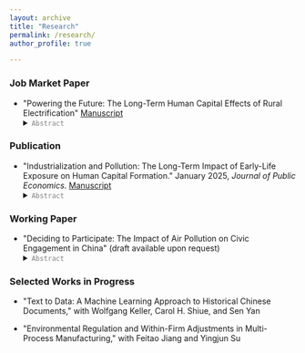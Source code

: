 ```yaml
---
layout: archive
title: "Research"
permalink: /research/
author_profile: true

---
```

### Job Market Paper
* "Powering the Future: The Long-Term Human Capital Effects of Rural Electrification" [Manuscript](../files/PoweringFuture_JMP.pdf) 
   <details><summary> <code style="color : gray">Abstract </code> </summary>  This paper examines how rural electrification during middle childhood affected long-term human capital in 1990s China.  Unlike most studies that focus on grid connection, my paper emphasizes electricity affordability. I develop a simple model of human capital investment in which electrification is an adult-labor-biased technical change in agriculture. Because children in middle childhood are poor substitutes for adult laborers in farm work, the productivity shock has little impact on their opportunity cost of schooling. The model therefore predicts a strong income effect and a negligible substitution effect, leading to higher schooling for children. I test this empirically using a cohort difference-in-differences design, leveraging variation in electricity price reductions across counties. I find that lower electricity prices in middle childhood significantly increase educational attainment and later adult cognitive scores. Increased agricultural productivity is identified as one mechanism, consistent with the model. This paper also highlights why older children are not significantly affected. China's late-1990s experience offers insights for rural electrification efforts in many developing countries today.  </details>

### Publication
* "Industrialization and Pollution: The Long-Term Impact of Early-Life Exposure on Human Capital Formation." January 2025, *Journal of Public Economics*. [Manuscript](../files/IndustrialPollution_Manuscript.pdf) 
    <details><summary> <code style="color : gray">Abstract</code> </summary>  Air quality in developing countries is often much worse than in developed economies, yet evidence on the long-term human capital effects of air pollution in these settings is limited. This paper uses a cohort difference-in-differences approach to examine the impact of early-life exposure to air pollution during China's 1950s industrialization on human capital formation. It assumes that economic opportunities linked to industrial plants impact upwind and downwind counties similarly within a 30-mile radius. The results indicate that moving from the 25th to 75th percentile of exposure reduces children's education by approximately 0.11 years. This effect size is notably larger than the impacts of three other factors affecting educational attainment in both China and the United States.  </details>
    
### Working Paper
* "Deciding to Participate: The Impact of Air Pollution on Civic Engagement in China" (draft available upon request)
    <details><summary> <code style="color : gray">Abstract</code> </summary> Online engagement with government is increasingly common in the digital age, yet the factors driving such civic activity remain poorly understood. This paper uses an instrumental variable (IV) strategy to examine whether air pollution influences online engagement with the government, measured by message volume on an official platform in China. I find that a 10 ug/m<sup>3</sup> increase in weekly average PM<sub>2.5</sub> results in a 15.9% surge in messages. During periods of higher pollution, people are more likely to voice complaints, seek assistance, make inquiries, and offer suggestions.  Three mechanisms help explain this response: (1) pollution shifts the perceived benefits of civic engagement, (2) it intensifies discontent linked to economic disparities, and (3) it heightens awareness of daily life problems. Sentiment analysis using large language models (LLMs) and dictionary-based tools shows that air pollution tends to worsen emotional well-being, consistent with existing literature, although the effect is statistically insignificant in most cases. Understanding these dynamics is crucial, as timely responses to public concerns can help prevent more serious outcomes.  </details>

### Selected Works in Progress
* "Text to Data: A Machine Learning Approach to Historical Chinese Documents," with Wolfgang Keller, Carol H. Shiue, and Sen Yan

* "Environmental Regulation and Within-Firm Adjustments in Multi-Process Manufacturing," with Feitao Jiang and Yingjun Su





